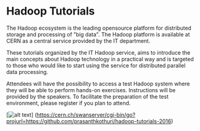 # Hadoop Tutorials

The Hadoop ecosystem is the leading opensource platform for distributed storage and processing of "big data". The Hadoop platform is available at CERN as a central service provided by the IT department.

These tutorials organized by the IT Hadoop service, aims to introduce the main concepts about Hadoop technology in a practical way and is targeted to those who would like to start using the service for distributed parallel data processing.

Attendees will have the possibility to access a test Hadoop system where they will be able to perform hands-on exercises. Instructions will be provided by the speakers. To facilitate the preparation of the test environment, please register if you plan to attend.

[![alt text](http://swanserver.web.cern.ch/swanserver/images/badge_swan_white_150.png)] (https://cern.ch/swanserver/cgi-bin/go?projurl=https://github.com/prasanthkothuri/hadoop-tutorials-2016)
